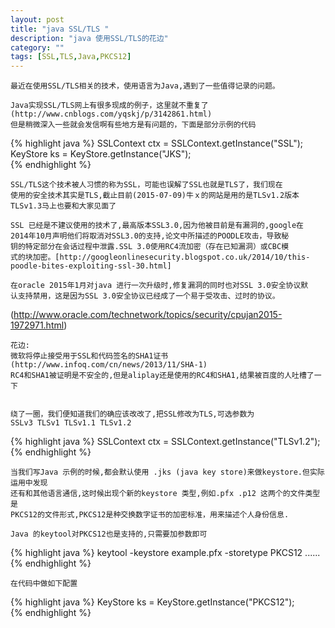 ```yaml
---
layout: post
title: "java SSL/TLS "
description: "java 使用SSL/TLS的花边"
category: ""
tags: [SSL,TLS,Java,PKCS12]
---
```

	
	最近在使用SSL/TLS相关的技术，使用语言为Java,遇到了一些值得记录的问题。
	
	Java实现SSL/TLS网上有很多现成的例子，这里就不重复了
	(http://www.cnblogs.com/yqskj/p/3142861.html)
	但是稍微深入一些就会发信啊有些地方是有问题的，下面是部分示例的代码
{% highlight java %}
SSLContext ctx = SSLContext.getInstance("SSL");  
KeyStore ks = KeyStore.getInstance("JKS");  
{% endhighlight %}
	
	SSL/TLS这个技术被人习惯的称为SSL，可能也误解了SSL也就是TLS了，我们现在
	使用的安全技术其实是TLS,截止目前(2015-07-09)牛ｘ的网站是用的是TLSv1.2版本
	TLSv1.3马上也要和大家见面了
	
	SSL 已经是不建议使用的技术了,最高版本SSL3.0,因为他被目前是有漏洞的,google在
	2014年10月声明他们将取消对SSL3.0的支持,论文中所描述的POODLE攻击，导致秘
	钥的特定部分在会话过程中泄露.SSL 3.0使用RC4流加密（存在已知漏洞）或CBC模
	式的块加密。[http://googleonlinesecurity.blogspot.co.uk/2014/10/this-poodle-bites-exploiting-ssl-30.html]
	
	在oracle 2015年1月对java 进行一次升级时,修复漏洞的同时也对SSL 3.0安全协议默
	认支持禁用，这是因为SSL 3.0安全协议已经成了一个易于受攻击、过时的协议。
(http://www.oracle.com/technetwork/topics/security/cpujan2015-1972971.html)
	
	花边:
	微软将停止接受用于SSL和代码签名的SHA1证书(http://www.infoq.com/cn/news/2013/11/SHA-1)
	RC4和SHA1被证明是不安全的,但是aliplay还是使用的RC4和SHA1,结果被百度的人吐槽了一下
	
	
	绕了一圈，我们便知道我们的确应该改改了,把SSL修改为TLS,可选参数为
	SSLv3 TLSv1 TLSv1.1 TLSv1.2
{% highlight java %}
SSLContext ctx = SSLContext.getInstance("TLSv1.2");  
{% endhighlight %}

	当我们写Java 示例的时候,都会默认使用 .jks (java key store)来做keystore.但实际运用中发现
	还有和其他语言通信,这时候出现个新的keystore 类型,例如.pfx .p12 这两个的文件类型是
	PKCS12的文件形式,PKCS12是种交换数字证书的加密标准，用来描述个人身份信息.
	
	Java 的keytool对PKCS12也是支持的,只需要加参数即可
{% highlight java %}
keytool  -keystore example.pfx -storetype PKCS12 ......
{% endhighlight %}
	
	在代码中做如下配置
{% highlight java %}
KeyStore ks = KeyStore.getInstance("PKCS12");  
{% endhighlight %}


